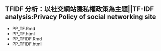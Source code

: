 ﻿## TFIDF 分析：以社交網站隱私權政策為主題||TF-IDF analysis:Privacy Policy of social networking site
- PP_TF.Rmd
- PP_TF.html
- PP_TFIDF.Rmd
- PP_TFIDF.html
